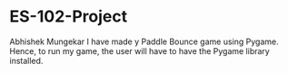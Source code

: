 # ES-102-Project
Abhishek Mungekar
I have made y Paddle Bounce game using Pygame. Hence, to run my game, the user will have to have the Pygame library installed.
